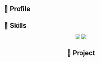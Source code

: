 ## :rocket:  Profile

## :rocket: Skills

<div align = "center">
    <img src = "https://img.shields.io/badge/JAVA-E34F24?	style=for-the-badge"/>
    <img src = "https://img.shields.io/badge/Spring-6DB33F.svg?style=for-the-badge&logo=Spring&logoColor=white"/>

## :rocket: Project

